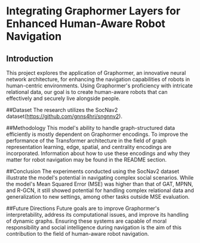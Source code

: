# Integrating Graphormer Layers for Enhanced Human-Aware Robot Navigation

## Introduction
This project explores the application of Graphormer, an innovative neural network architecture, for enhancing the navigation capabilities of robots in human-centric environments. Using Graphormer's proficiency with intricate relational data, our goal is to create human-aware robots that can effectively and securely live alongside people.

##Dataset
The research utilizes the SocNav2 dataset(https://github.com/gnns4hri/sngnnv2).

##Methodology
This model's ability to handle graph-structured data efficiently is mostly dependent on Graphormer encodings. To improve the performance of the Transformer architecture in the field of graph representation learning, edge, spatial, and centrality encodings are incorporated. Information about how to use these encodings and why they matter for robot navigation may be found in the README section.

##Conclusion
The experiments conducted using the SocNav2 dataset illustrate the model's potential in navigating complex social scenarios. While the model's Mean Squared Error (MSE) was higher than that of GAT, MPNN, and R-GCN, it still showed potential for handling complex relational data and generalization to new settings, among other tasks outside MSE evaluation.

##Future Directions
Future goals are to improve Graphormer's interpretability, address its computational issues, and improve its handling of dynamic graphs. Ensuring these systems are capable of moral responsibility and social intelligence during navigation is the aim of this contribution to the field of human-aware robot navigation.
